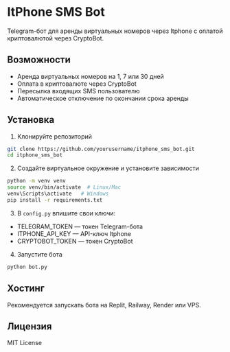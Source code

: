 # ItPhone SMS Bot

Telegram-бот для аренды виртуальных номеров через Itphone с оплатой криптовалютой через CryptoBot.

## Возможности
- Аренда виртуальных номеров на 1, 7 или 30 дней
- Оплата в криптовалюте через CryptoBot
- Пересылка входящих SMS пользователю
- Автоматическое отключение по окончании срока аренды

## Установка

1. Клонируйте репозиторий
```bash
git clone https://github.com/yourusername/itphone_sms_bot.git
cd itphone_sms_bot
```

2. Создайте виртуальное окружение и установите зависимости
```bash
python -m venv venv
source venv/bin/activate  # Linux/Mac
venv\Scripts\activate   # Windows
pip install -r requirements.txt
```

3. В `config.py` впишите свои ключи:
- TELEGRAM_TOKEN — токен Telegram-бота
- ITPHONE_API_KEY — API-ключ Itphone
- CRYPTOBOT_TOKEN — токен CryptoBot

4. Запустите бота
```bash
python bot.py
```

## Хостинг

Рекомендуется запускать бота на Replit, Railway, Render или VPS.

## Лицензия

MIT License
